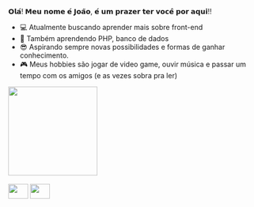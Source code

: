 𝗢𝗹𝗮́! 𝗠𝗲𝘂 𝗻𝗼𝗺𝗲 𝗲́ 𝗝𝗼𝗮̃𝗼, 𝗲́ 𝘂𝗺 𝗽𝗿𝗮𝘇𝗲𝗿 𝘁𝗲𝗿 𝘃𝗼𝗰𝗲̂ 𝗽𝗼𝗿 𝗮𝗾𝘂𝗶!!


- 💻 Atualmente buscando aprender mais sobre front-end
- 🔷 Também aprendendo PHP, banco de dados
- 😎 Aspirando sempre novas possibilidades e formas de ganhar conhecimento.
- 🎮 Meus hobbies são jogar de video game, ouvir música e passar um tempo com os amigos (e as vezes sobra pra ler)


<div>
  <img height = "180em" src = "https://github-readme-stats.vercel.app/api?username=Joao-Victor-Queiroz&theme=tokyonight&show_icons=true"
 </div>
<div style = "display: inline_block"><br>   
       <img height="30" width="40" src="https://cdn.jsdelivr.net/gh/devicons/devicon/icons/html5/html5-original.svg" />
       <img height="30" width="40" src="https://cdn.jsdelivr.net/gh/devicons/devicon/icons/css3/css3-original.svg" />
          
  </div>
  

